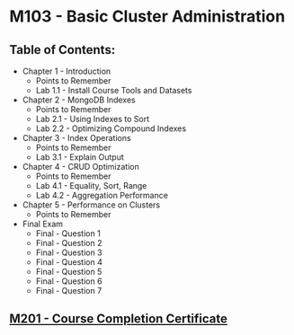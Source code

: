 # M103 - Basic Cluster Administration
## Table of Contents:

- Chapter 1 - Introduction
  * Points to Remember
  * Lab 1.1 - Install Course Tools and Datasets
- Chapter 2 - MongoDB Indexes
  * Points to Remember
  * Lab 2.1 - Using Indexes to Sort
  * Lab 2.2 - Optimizing Compound Indexes
- Chapter 3 - Index Operations
  * Points to Remember
  * Lab 3.1 - Explain Output
- Chapter 4 - CRUD Optimization
  * Points to Remember
  * Lab 4.1 - Equality, Sort, Range
  * Lab 4.2 - Aggregation Performance
- Chapter 5 - Performance on Clusters
  * Points to Remember
- Final Exam
  * Final - Question 1
  * Final - Question 2
  * Final - Question 3
  * Final - Question 4
  * Final - Question 5
  * Final - Question 6
  * Final - Question 7


## <a href='http://university.mongodb.com/course_completion/bb129347-2d11-4bc1-8754-bce57804e3e0'>M201 - Course Completion Certificate</a>
